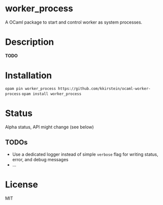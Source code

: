 # worker_process

A OCaml package to start and control worker as system processes.

# Description

__TODO__


# Installation

`opam pin worker_process https://github.com/kkirstein/ocaml-worker-process`
`opam install worker_process`

# Status

Alpha status, API might change (see below)

## TODOs

* Use a dedicated logger instead of simple `verbose` flag for writing status, error, and debug messages
* ...


# License

MIT

